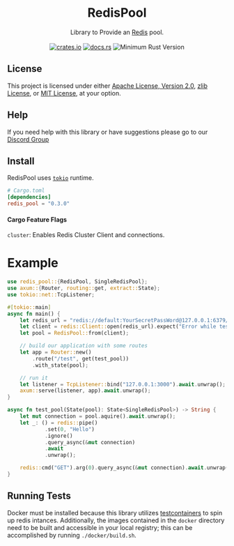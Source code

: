 <h1 align="center">
    RedisPool
</h1>
<div align="center">
    Library to Provide an <a href="https://github.com/redis-rs/redis-rs/tree/main">Redis</a> pool.
</div>
<br />
<div align="center">
    <a href="https://crates.io/crates/redis_pool"><img src="https://img.shields.io/crates/v/redis_pool?style=plastic" alt="crates.io"></a>
    <a href="https://docs.rs/redis_pool"><img src="https://docs.rs/redis_pool/badge.svg" alt="docs.rs"></a>
    <img src="https://img.shields.io/badge/min%20rust-1.60-green.svg" alt="Minimum Rust Version">
</div>

## License

This project is licensed under either [Apache License, Version 2.0](LICENSE-APACHE), [zlib License](LICENSE-ZLIB), or [MIT License](LICENSE-MIT), at your option.

## Help

If you need help with this library or have suggestions please go to our [Discord Group](https://discord.gg/gVXNDwpS3Z)

## Install

RedisPool uses [`tokio`] runtime.

[`tokio`]: https://github.com/tokio-rs/tokio

```toml
# Cargo.toml
[dependencies]
redis_pool = "0.3.0"
```

#### Cargo Feature Flags

`cluster`: Enables Redis Cluster Client and connections.

# Example

```rust ignore
use redis_pool::{RedisPool, SingleRedisPool};
use axum::{Router, routing::get, extract::State};
use tokio::net::TcpListener;

#[tokio::main]
async fn main() {
    let redis_url = "redis://default:YourSecretPassWord@127.0.0.1:6379/0";
    let client = redis::Client::open(redis_url).expect("Error while testing the connection");
    let pool = RedisPool::from(client);

    // build our application with some routes
    let app = Router::new()
        .route("/test", get(test_pool))
        .with_state(pool);

    // run it
    let listener = TcpListener::bind("127.0.0.1:3000").await.unwrap();
    axum::serve(listener, app).await.unwrap();
}

async fn test_pool(State(pool): State<SingleRedisPool>) -> String {
    let mut connection = pool.aquire().await.unwrap();
    let _: () = redis::pipe()
            .set(0, "Hello")
            .ignore()
            .query_async(&mut connection)
            .await
            .unwrap();

    redis::cmd("GET").arg(0).query_async(&mut connection).await.unwrap()
}
```

## Running Tests

Docker must be installed because this library utilizes [testcontainers](https://github.com/testcontainers/testcontainers-rs) to spin up redis intances. Additionally, the images contained in the `docker` directory need to be built and accessible in your local registry; this can be accomplished by running `./docker/build.sh`.
